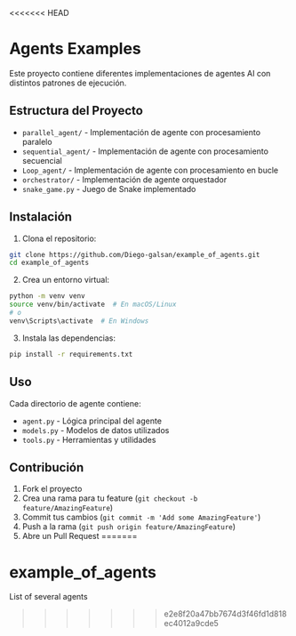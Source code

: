 <<<<<<< HEAD
# Agents Examples

Este proyecto contiene diferentes implementaciones de agentes AI con distintos patrones de ejecución.

## Estructura del Proyecto

- `parallel_agent/` - Implementación de agente con procesamiento paralelo
- `sequential_agent/` - Implementación de agente con procesamiento secuencial  
- `Loop_agent/` - Implementación de agente con procesamiento en bucle
- `orchestrator/` - Implementación de agente orquestador
- `snake_game.py` - Juego de Snake implementado

## Instalación

1. Clona el repositorio:
```bash
git clone https://github.com/Diego-galsan/example_of_agents.git
cd example_of_agents
```

2. Crea un entorno virtual:
```bash
python -m venv venv
source venv/bin/activate  # En macOS/Linux
# o
venv\Scripts\activate  # En Windows
```

3. Instala las dependencias:
```bash
pip install -r requirements.txt
```

## Uso

Cada directorio de agente contiene:
- `agent.py` - Lógica principal del agente
- `models.py` - Modelos de datos utilizados
- `tools.py` - Herramientas y utilidades

## Contribución

1. Fork el proyecto
2. Crea una rama para tu feature (`git checkout -b feature/AmazingFeature`)
3. Commit tus cambios (`git commit -m 'Add some AmazingFeature'`)
4. Push a la rama (`git push origin feature/AmazingFeature`)
5. Abre un Pull Request
=======
# example_of_agents
List of several agents
>>>>>>> e2e8f20a47bb7674d3f46fd1d818ec4012a9cde5
